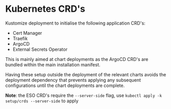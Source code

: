 # Kubernetes CRD's

Kustomize deployment to initialise the following application CRD's:
- Cert Manager
- Traefik
- ArgoCD
- External Secrets Operator

This is mainly aimed at chart deployments as the ArgoCD CRD's are bundled within the main installation manifest.

Having these setup outside the deployment of the relevant charts avoids the deployment dependency that prevents applying any subsequent configurations until the chart deployments are complete.

**Note**: the ESO CRD's require the `--server-side` flag, use `kubectl apply -k setup/crds --server-side` to apply
